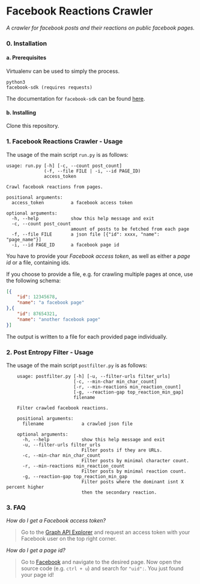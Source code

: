 # Facebook Reactions Crawler
*A crawler for facebook posts and their reactions on public facebook pages.*

### 0. Installation
#### a. Prerequisites
Virtualenv can be used to simply the process.

    python3
    facebook-sdk (requires requests)

The documentation for `facebook-sdk` can be found [here](http://facebook-sdk.readthedocs.io/en/latest/index.html).

#### b. Installing
Clone this repository.

### 1. Facebook Reactions Crawler - Usage
The usage of the main script `run.py` is as follows:

    usage: run.py [-h] [-c, --count post_count]
                  (-f, --file FILE | -i, --id PAGE_ID)
                  access_token

    Crawl facebook reactions from pages.

    positional arguments:
      access_token          a facebook access token

    optional arguments:
      -h, --help            show this help message and exit
      -c, --count post_count
                            amount of posts to be fetched from each page
      -f, --file FILE       a json file [{"id": xxxx, "name": "page_name"}]
      -i, --id PAGE_ID      a facebook page id

You have to provide your *Facebook access token*, as well as either a *page id* or a file, containing ids.

If you choose to provide a file, e.g. for crawling multiple pages at once, use the following schema:
```json
[{
    "id": 12345678,
    "name": "a facebook page"
},{
    "id": 87654321,
    "name": "another facebook page"
}]
```

The output is written to a file for each provided page individually.

### 2. Post Entropy Filter - Usage

The usage of the main script `postfilter.py` is as follows:
```
    usage: postfilter.py [-h] [-u, --filter-urls filter_urls]
                         [-c, --min-char min_char_count]
                         [-r, --min-reactions min_reaction_count]
                         [-g, --reaction-gap top_reaction_min_gap]
                         filename

    Filter crawled facebook reactions.

    positional arguments:
      filename              a crawled json file

    optional arguments:
      -h, --help            show this help message and exit
      -u, --filter-urls filter_urls
                            Filter posts if they are URLs.
      -c, --min-char min_char_count
                            Filter posts by minimal character count.
      -r, --min-reactions min_reaction_count
                            Filter posts by minimal reaction count.
      -g, --reaction-gap top_reaction_min_gap
                            Filter posts where the dominant isnt X percent higher
                            then the secondary reaction.
```

### 3. FAQ

*How do I get a Facebook access token?*
> Go to the [Graph API Explorer](https://developers.facebook.com/tools/explorer/) and request an access token with your Facebook user on the top right corner.

*How do I get a page id?*
> Go to [Facebook](https://facebook.com) and navigate to the desired page. Now open the source code (e.g. `ctrl + u`) and search for `"uid":`.
> You just found your page id!
